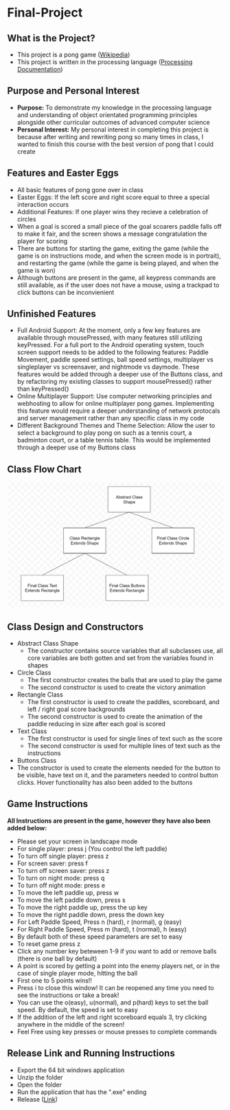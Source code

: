 # Final-Project
## What is the Project?
- This project is a pong game ([Wikipedia](https://en.wikipedia.org/wiki/Pong))
- This project is written in the processing language ([Processing Documentation](https://processing.org/reference))
## Purpose and Personal Interest 
- **Purpose:** To demonstrate my knowledge in the processing language and understanding of object orientated programming principles alongside other curricular outcomes of advanced computer science
- **Personal Interest:** My personal interest in completing this project is because after writing and rewriting pong so many times in class, I wanted to finish this course with the best version of pong that I could create
## Features and Easter Eggs
- All basic features of pong gone over in class
- Easter Eggs: If the left score and right score equal to three a special interaction occurs
- Additional Features: If one player wins they recieve a celebration of circles
- When a goal is scored a small piece of the goal scoarers paddle falls off to make it fair, and the screen shows a message congratulation the player for scoring
- There are buttons for starting the game, exiting the game (while the game is on instructions mode, and when the screen mode is in portrait), and restarting the game (while the game is being played, and when the game is won)
- Although buttons are present in the game, all keypress commands are still available, as if the user does not have a mouse, using a trackpad to click buttons can be inconvienient 
## Unfinished Features
- Full Android Support: At the moment, only a few key features are available through mousePressed, with many features still utilizing keyPressed. For a full port to the Android operating system, touch screen support needs to be added to the following features: Paddle Movement, paddle speed settings, ball speed settings, multiplayer vs singleplayer vs screensaver, and nightmode vs daymode. These features would be added through a deeper use of the Buttons class, and by refactoring my existing classes to support mousePressed() rather than keyPressed()
- Online Multiplayer Support: Use computer networking principles and webhosting to allow for online multiplayer pong games. Implementing this feature would require a deeper understanding of network protocals and server management rather than any specific class in my code
- Different Background Themes and Theme Selection: Allow the user to select a background to play pong on such as a tennis court, a badminton court, or a table tennis table. This would be implemented through a deeper use of my Buttons class 
## Class Flow Chart
![class_structure](class_structure.png)
## Class Design and Constructors
- Abstract Class Shape
  - The constructor contains source variables that all subclasses use, all core variables are both gotten and set from the variables found in shapes
- Circle Class
  - The first constructor creates the balls that are used to play the game
  - The second constructor is used to create the victory animation
- Rectangle Class
  - The first constructor is used to create the paddles, scoreboard, and left / right goal score backgrounds
  - The second constructor is used to create the animation of the paddle reducing in size after each goal is scored
- Text Class
  - The first constructor is used for single lines of text such as the score 
  - The second constructor is used for multiple lines of text such as the instructions
 - Buttons Class
  - The constructor is used to create the elements needed for the button to be visible, have text on it, and the parameters needed to control button clicks. Hover functionality has also been added to the buttons
## Game Instructions
**All Instructions are present in the game, however they have also been added below:**
- Please set your screen in landscape mode
- For single player: press j (You control the left paddle)
- To turn off single player: press z
- For screen saver: press f
- To turn off screen saver: press z
- To turn on night mode: press q
- To turn off night mode: press e
- To move the left paddle up, press w
- To move the left paddle down, press s
- To move the right paddle up, press the up key
- To move the right paddle down, press the down key
- For Left Paddle Speed, Press n (hard), r (normal), g (easy)
- For Right Paddle Speed, Press m (hard), t (normal), h (easy)
- By default both of these speed parameters are set to easy
- To reset game press z
- Click any number key beteween 1-9 if you want to add or remove balls (there is one ball by default)
- A point is scored by getting a point into the enemy players net, or in the case of single player mode, hitting the ball 
- First one to 5 points wins!!
- Press i to close this window! It can be reopened any time you need to see the instructions or take a break!
- You can use the o(easy), u(normal), and p(hard) keys to set the ball speed. By default, the speed is set to easy
- If the addition of the left and right scoreboard equals 3, try clicking anywhere in the middle of the screen!
- Feel Free using key presses or mouse presses to complete commands
## Release Link and Running Instructions
- Export the 64 bit windows application
- Unzip the folder
- Open the folder
- Run the application that has the ".exe" ending
- Release ([Link](https://github.com/AryanB1/Final-Project/releases/tag/Finished))
